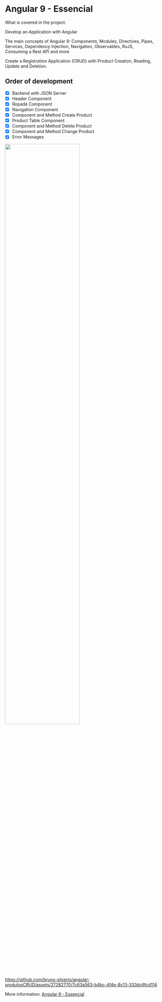 # Angular 9 - Essencial

What is covered in the project:

Develop an Application with Angular

The main concepts of Angular 9: Components, Modules, Directives, Pipes, Services, Dependency Injection, Navigation, Observables, RxJS, Consuming a Rest API and more

Create a Registration Application (CRUD) with Product Creation, Reading, Update and Deletion.

## Order of development
- [x] Backend with JSON Server
- [x] Header Component
- [x] Ropadé Component
- [x] Navigation Component
- [x] Component and Method Create Product
- [x] Product Table Component
- [x] Component and Method Delete Product
- [x] Component and Method Change Product
- [x] Error Messages

<img src="https://github.com/bruno-silverio/angular-produtosCRUD/assets/27282770/ae11cefe-756b-4fac-ae9e-3703afe3be55" width="70%" height="70%" />

https://github.com/bruno-silverio/angular-produtosCRUD/assets/27282770/7c63a563-b4bc-4f4e-8c13-333dc6fcd114

More information: [Angular 9 - Essencial](https://www.cod3r.com.br/courses/angular-9-essencial)
